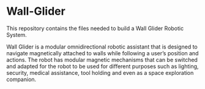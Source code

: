 # Wall-Glider

This repository contains the files needed to build a Wall Glider Robotic System. 

Wall Glider is a  modular omnidirectional robotic assistant that is designed to navigate 
 magnetically attached to walls while following a user’s position and actions. The robot 
 has modular magnetic mechanisms that can be switched and adapted for the robot to be used 
 for different purposes such as lighting, security, medical assistance, tool holding and even
 as a space exploration companion.
